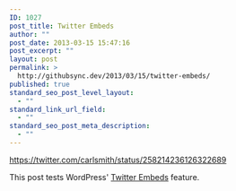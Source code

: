 ```yaml
---
ID: 1027
post_title: Twitter Embeds
author: ""
post_date: 2013-03-15 15:47:16
post_excerpt: ""
layout: post
permalink: >
  http://githubsync.dev/2013/03/15/twitter-embeds/
published: true
standard_seo_post_level_layout:
  - ""
standard_link_url_field:
  - ""
standard_seo_post_meta_description:
  - ""
---
```

https://twitter.com/carlsmith/status/258214236126322689

This post tests WordPress' <a title="Twitter Embeds" href="http://en.support.wordpress.com/twitter/twitter-embeds/" target="_blank">Twitter Embeds</a> feature.